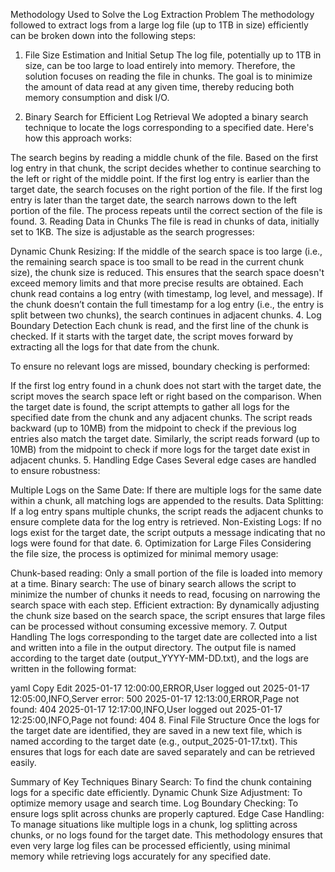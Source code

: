 Methodology Used to Solve the Log Extraction Problem
The methodology followed to extract logs from a large log file (up to 1TB in size) efficiently can be broken down into the following steps:

1. File Size Estimation and Initial Setup
The log file, potentially up to 1TB in size, can be too large to load entirely into memory. Therefore, the solution focuses on reading the file in chunks. The goal is to minimize the amount of data read at any given time, thereby reducing both memory consumption and disk I/O.

2. Binary Search for Efficient Log Retrieval
We adopted a binary search technique to locate the logs corresponding to a specified date. Here's how this approach works:

The search begins by reading a middle chunk of the file.
Based on the first log entry in that chunk, the script decides whether to continue searching to the left or right of the middle point.
If the first log entry is earlier than the target date, the search focuses on the right portion of the file.
If the first log entry is later than the target date, the search narrows down to the left portion of the file.
The process repeats until the correct section of the file is found.
3. Reading Data in Chunks
The file is read in chunks of data, initially set to 1KB. The size is adjustable as the search progresses:

Dynamic Chunk Resizing: If the middle of the search space is too large (i.e., the remaining search space is too small to be read in the current chunk size), the chunk size is reduced. This ensures that the search space doesn't exceed memory limits and that more precise results are obtained.
Each chunk read contains a log entry (with timestamp, log level, and message). If the chunk doesn’t contain the full timestamp for a log entry (i.e., the entry is split between two chunks), the search continues in adjacent chunks.
4. Log Boundary Detection
Each chunk is read, and the first line of the chunk is checked. If it starts with the target date, the script moves forward by extracting all the logs for that date from the chunk.

To ensure no relevant logs are missed, boundary checking is performed:

If the first log entry found in a chunk does not start with the target date, the script moves the search space left or right based on the comparison.
When the target date is found, the script attempts to gather all logs for the specified date from the chunk and any adjacent chunks.
The script reads backward (up to 10MB) from the midpoint to check if the previous log entries also match the target date.
Similarly, the script reads forward (up to 10MB) from the midpoint to check if more logs for the target date exist in adjacent chunks.
5. Handling Edge Cases
Several edge cases are handled to ensure robustness:

Multiple Logs on the Same Date: If there are multiple logs for the same date within a chunk, all matching logs are appended to the results.
Data Splitting: If a log entry spans multiple chunks, the script reads the adjacent chunks to ensure complete data for the log entry is retrieved.
Non-Existing Logs: If no logs exist for the target date, the script outputs a message indicating that no logs were found for that date.
6. Optimization for Large Files
Considering the file size, the process is optimized for minimal memory usage:

Chunk-based reading: Only a small portion of the file is loaded into memory at a time.
Binary search: The use of binary search allows the script to minimize the number of chunks it needs to read, focusing on narrowing the search space with each step.
Efficient extraction: By dynamically adjusting the chunk size based on the search space, the script ensures that large files can be processed without consuming excessive memory.
7. Output Handling
The logs corresponding to the target date are collected into a list and written into a file in the output directory. The output file is named according to the target date (output_YYYY-MM-DD.txt), and the logs are written in the following format:

yaml
Copy
Edit
2025-01-17 12:00:00,ERROR,User logged out
2025-01-17 12:05:00,INFO,Server error: 500
2025-01-17 12:13:00,ERROR,Page not found: 404
2025-01-17 12:17:00,INFO,User logged out
2025-01-17 12:25:00,INFO,Page not found: 404
8. Final File Structure
Once the logs for the target date are identified, they are saved in a new text file, which is named according to the target date (e.g., output_2025-01-17.txt). This ensures that logs for each date are saved separately and can be retrieved easily.

Summary of Key Techniques
Binary Search: To find the chunk containing logs for a specific date efficiently.
Dynamic Chunk Size Adjustment: To optimize memory usage and search time.
Log Boundary Checking: To ensure logs split across chunks are properly captured.
Edge Case Handling: To manage situations like multiple logs in a chunk, log splitting across chunks, or no logs found for the target date.
This methodology ensures that even very large log files can be processed efficiently, using minimal memory while retrieving logs accurately for any specified date.